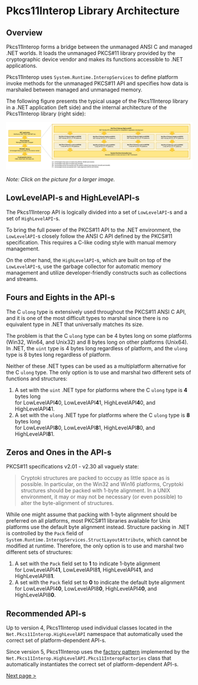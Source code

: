 # Pkcs11Interop Library Architecture

## Overview

Pkcs11Interop forms a bridge between the unmanaged ANSI C and managed .NET worlds. It loads the unmanaged PKCS#11 library provided by the cryptographic device vendor and makes its functions accessible to .NET applications.

Pkcs11Interop uses `System.Runtime.InteropServices` to define platform invoke methods for the unmanaged PKCS#11 API and specifies how data is marshaled between managed and unmanaged memory.

The following figure presents the typical usage of the Pkcs11Interop library in a .NET application (left side) and the internal architecture of the Pkcs11Interop library (right side):

![Pkcs11Interop architecture](images/pkcs11interop-architecture.png?raw=true)

*Note: Click on the picture for a larger image.*

## LowLevelAPI-s and HighLevelAPI-s

The Pkcs11Interop API is logically divided into a set of `LowLevelAPI`-s and a set of `HighLevelAPI`-s.

To bring the full power of the PKCS#11 API to the .NET environment, the `LowLevelAPI`-s closely follow the ANSI C API defined by the PKCS#11 specification. This requires a C-like coding style with manual memory management.

On the other hand, the `HighLevelAPI`-s, which are built on top of the `LowLevelAPI`-s, use the garbage collector for automatic memory management and utilize developer-friendly constructs such as collections and streams.

## Fours and Eights in the API-s

The C `ulong` type is extensively used throughout the PKCS#11 ANSI C API, and it is one of the most difficult types to marshal since there is no equivalent type in .NET that universally matches its size.

The problem is that the C `ulong` type can be 4 bytes long on some platforms (Win32, Win64, and Unix32) and 8 bytes long on other platforms (Unix64). In .NET, the `uint` type is 4 bytes long regardless of platform, and the `ulong` type is 8 bytes long regardless of platform.

Neither of these .NET types can be used as a multiplatform alternative for the C `ulong` type. The only option is to use and marshal two different sets of functions and structures:

1. A set with the `uint` .NET type for platforms where the C `ulong` type is **4** bytes long  
   for LowLevelAPI**4**0, LowLevelAPI**4**1, HighLevelAPI**4**0, and HighLevelAPI**4**1.
2. A set with the `ulong` .NET type for platforms where the C `ulong` type is **8** bytes long  
   for LowLevelAPI**8**0, LowLevelAPI**8**1, HighLevelAPI**8**0, and HighLevelAPI**8**1.

## Zeros and Ones in the API-s

PKCS#11 specifications v2.01 - v2.30 all vaguely state:

> Cryptoki structures are packed to occupy as little space as is possible. In particular, on the Win32 and Win16 platforms, Cryptoki structures should be packed with 1-byte alignment. In a UNIX environment, it may or may not be necessary (or even possible) to alter the byte-alignment of structures.

While one might assume that packing with 1-byte alignment should be preferred on all platforms, most PKCS#11 libraries available for Unix platforms use the default byte alignment instead. Structure packing in .NET is controlled by the `Pack` field of `System.Runtime.InteropServices.StructLayoutAttribute`, which cannot be modified at runtime. Therefore, the only option is to use and marshal two different sets of structures:

1. A set with the `Pack` field set to **1** to indicate 1-byte alignment  
   for LowLevelAPI4**1**, LowLevelAPI8**1**, HighLevelAPI4**1**, and HighLevelAPI8**1**.
2. A set with the `Pack` field set to **0** to indicate the default byte alignment  
   for LowLevelAPI4**0**, LowLevelAPI8**0**, HighLevelAPI4**0**, and HighLevelAPI8**0**.

## Recommended API-s

Up to version 4, Pkcs11Interop used individual classes located in the `Net.Pkcs11Interop.HighLevelAPI` namespace that automatically used the correct set of platform-dependent API-s.

Since version 5, Pkcs11Interop uses the [factory pattern](https://en.wikipedia.org/wiki/Abstract_factory_pattern) implemented by the `Net.Pkcs11Interop.HighLevelAPI.Pkcs11InteropFactories` class that automatically instantiates the correct set of platform-dependent API-s.

[Next page >](03_GETTING_STARTED.md)